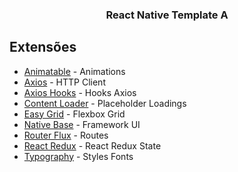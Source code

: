 <p align="center">
  <h3 align="center">React Native Template A</h3>
</p>

## Extensões
- [Animatable](https://github.com/oblador/react-native-animatable) - Animations
- [Axios](https://github.com/axios/axios) - HTTP Client
- [Axios Hooks](https://github.com/simoneb/axios-hooks) - Hooks Axios
- [Content Loader](https://github.com/danilowoz/react-content-loader) - Placeholder Loadings
- [Easy Grid](https://github.com/GeekyAnts/react-native-easy-grid) - Flexbox Grid
- [Native Base](https://github.com/GeekyAnts/NativeBase) - Framework UI
- [Router Flux](https://github.com/aksonov/react-native-router-flux) - Routes
- [React Redux](https://github.com/reduxjs/react-redux) - React Redux State
- [Typography](https://github.com/hectahertz/react-native-typography) - Styles Fonts
